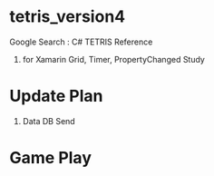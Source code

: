 # tetris_version4
Google Search : C# TETRIS Reference

1. for Xamarin Grid, Timer, PropertyChanged Study

# Update Plan #
1. Data DB Send

# Game Play #
